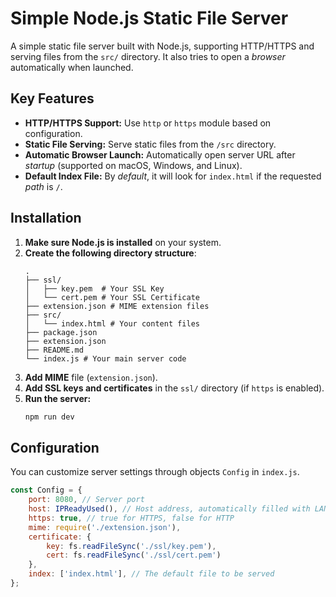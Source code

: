 # Simple Node.js Static File Server

A simple static file server built with Node.js, supporting HTTP/HTTPS and serving files from the `src/` directory. It also tries to open a *browser* automatically when launched.

## Key Features

- **HTTP/HTTPS Support:** Use `http` or `https` module based on configuration.
- **Static File Serving:** Serve static files from the `/src` directory.
- **Automatic Browser Launch:** Automatically open server URL after *startup* (supported on macOS, Windows, and Linux).
- **Default Index File:** By *default*, it will look for `index.html` if the requested *path* is `/`.

## Installation

1.  **Make sure Node.js is installed** on your system.
2.  **Create the following directory structure**:
    ```
    .
    ├── ssl/
    │   ├── key.pem  # Your SSL Key
    │   └── cert.pem # Your SSL Certificate
    ├── extension.json # MIME extension files
    ├── src/
    │   └── index.html # Your content files
    ├── package.json
    ├── extension.json
    ├── README.md
    └── index.js # Your main server code
    ```
3.  **Add MIME** file (`extension.json`).
4.  **Add SSL keys and certificates** in the `ssl/` directory (if `https` is enabled).
5.  **Run the server:**
    ```bash
    npm run dev
    ```

## Configuration

You can customize server settings through objects `Config` in `index.js`.

```javascript
const Config = {
    port: 8080, // Server port
    host: IPReadyUsed(), // Host address, automatically filled with LAN IP
    https: true, // true for HTTPS, false for HTTP
    mime: require('./extension.json'),
    certificate: {
        key: fs.readFileSync('./ssl/key.pem'),
        cert: fs.readFileSync('./ssl/cert.pem')
    },
    index: ['index.html'], // The default file to be served
};
```